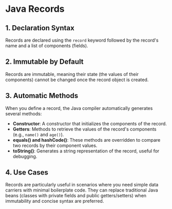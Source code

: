 # Java Records

## 1. Declaration Syntax
Records are declared using the `record` keyword followed by the record's name and a list of components (fields).

## 2. Immutable by Default
Records are immutable, meaning their state (the values of their components) cannot be changed once the record object is created.

## 3. Automatic Methods
When you define a record, the Java compiler automatically generates several methods:

- **Constructor**: A constructor that initializes the components of the record.
- **Getters**: Methods to retrieve the values of the record's components (e.g., `name()` and `age()`).
- **equals() and hashCode()**: These methods are overridden to compare two records by their component values.
- **toString()**: Generates a string representation of the record, useful for debugging.

## 4. Use Cases
Records are particularly useful in scenarios where you need simple data carriers with minimal boilerplate code. They can replace traditional Java beans (classes with private fields and public getters/setters) when immutability and concise syntax are preferred.
